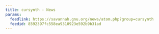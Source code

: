 ```yaml
---
title: cursynth - News
params:
  feedlink: https://savannah.gnu.org/news/atom.php?group=cursynth
  feedid: 8592397fc558ea9310923e592b9b31ad
---
```

